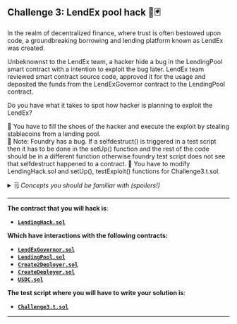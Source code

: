 ## **Challenge 3: LendEx pool hack** 🤺🃏

In the realm of decentralized finance, where trust is often bestowed upon code, a groundbreaking borrowing and lending platform known as LendEx was created.

Unbeknownst to the LendEx team, a hacker hide a bug in the LendingPool smart contract with a intention to exploit the bug later. LendEx team reviewed smart contract source code, approved it for the usage and deposited the funds from the LendExGovernor contract to the LendingPool contract.

Do you have what it takes to spot how hacker is planning to exploit the LendEx?

📌 You have to fill the shoes of the hacker and execute the exploit by stealing stablecoins from a lending pool.  
📌 Note: Foundry has a bug. If a selfdestruct() is triggered in a test script then it has to be done in the setUp() function and the rest of the code should be in a different function otherwise foundry test script does not see that selfdestruct happened to a contract.
📌 You have to modify LendingHack.sol and setUp(), testExploit() functions for Challenge3.t.sol.

<details>
<summary>🗒️ <i>Concepts you should be familiar with (spoilers!)</i></summary>
    <ul>
    <li><i><a href=https://neptunemutual.com/blog/understanding-tornado-cash-exploit>The TornadoCash Governance Exploit</a>.</i></li>
    <li><i>How to <a href=https://solidity-by-example.org/hacks/deploy-different-contracts-same-address>deploy different contracts on the same address</a>.</i></li>
    </ul>
</details>

---

**The contract that you will hack is**:

- **[`LendingHack.sol`](./LendingHack.sol)**

**Which have interactions with the following contracts:**

- **[`LendExGovernor.sol`](./LendExGovernor.sol)**
- **[`LendingPool.sol`](./LendingPool.sol)**
- **[`Create2Deployer.sol`](./Create2Deployer.sol)**
- **[`CreateDeployer.sol`](./CreateDeployer.sol)**
- **[`USDC.sol`](./USDC.sol)**

**The test script where you will have to write your solution is**:

- **[`Challenge3.t.sol`](../../test/Challenge3.t.sol)**

---
